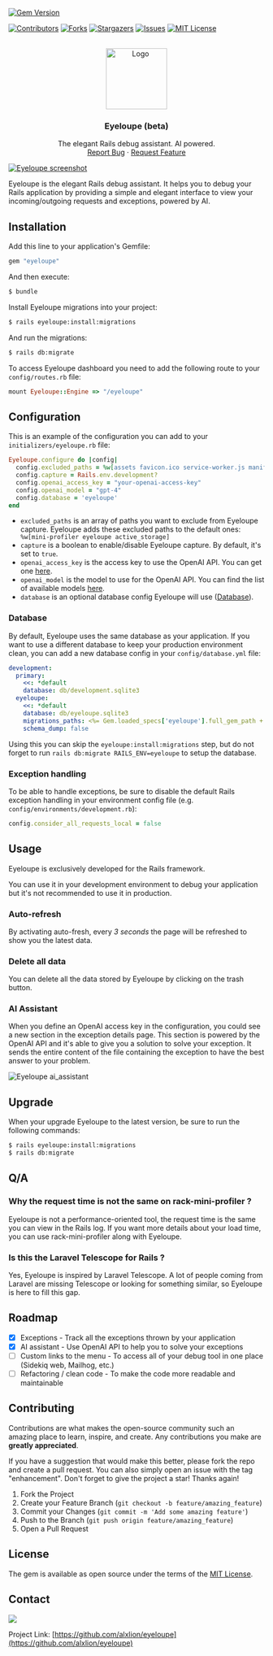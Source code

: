 [![Gem Version](https://badge.fury.io/rb/eyeloupe.svg)](https://badge.fury.io/rb/eyeloupe)

[![Contributors][contributors-shield]][contributors-url]
[![Forks][forks-shield]][forks-url]
[![Stargazers][stars-shield]][stars-url]
[![Issues][issues-shield]][issues-url]
[![MIT License][license-shield]][license-url]

<br />
<div align="center">
  <a href="https://github.com/alxlion/eyeloupe">
    <img src="app/assets/images/eyeloupe/logo.png" width=120 alt="Logo" >
  </a>

<h3 align="center">Eyeloupe (beta)</h3>

  <p align="center">
    The elegant Rails debug assistant. AI powered.
    <br />
    <a href="https://github.com/alxlion/eyeloupe/issues">Report Bug</a>
    ·
    <a href="https://github.com/alxlion/eyeloupe/issues">Request Feature</a>
  </p>
</div>

[![Eyeloupe screenshot][eyeloupe-screen]](https://github.com/alxlion/eyeloupe)

Eyeloupe is the elegant Rails debug assistant. It helps you to debug your Rails application by providing a simple and elegant interface to view your incoming/outgoing requests and exceptions, powered by AI.

## Installation
Add this line to your application's Gemfile:

```ruby
gem "eyeloupe"
```

And then execute:
```bash
$ bundle
```

Install Eyeloupe migrations into your project:
```bash
$ rails eyeloupe:install:migrations
```

And run the migrations:
```bash
$ rails db:migrate
```

To access Eyeloupe dashboard you need to add the following route to your `config/routes.rb` file:
```ruby
mount Eyeloupe::Engine => "/eyeloupe"
```

## Configuration

This is an example of the configuration you can add to your `initializers/eyeloupe.rb` file:

```ruby
Eyeloupe.configure do |config|
  config.excluded_paths = %w[assets favicon.ico service-worker.js manifest.json]
  config.capture = Rails.env.development?
  config.openai_access_key = "your-openai-access-key"
  config.openai_model = "gpt-4"
  config.database = 'eyeloupe'
end
```

- `excluded_paths` is an array of paths you want to exclude from Eyeloupe capture. Eyeloupe adds these excluded paths to the default ones: ` %w[mini-profiler eyeloupe active_storage]`
- `capture` is a boolean to enable/disable Eyeloupe capture. By default, it's set to `true`.
- `openai_access_key` is the access key to use the OpenAI API. You can get one [here](https://platform.openai.com/).
- `openai_model` is the model to use for the OpenAI API. You can find the list of available models [here](https://platform.openai.com/docs/models).
- `database` is an optional database config Eyeloupe will use ([Database](#database)).


### Database

By default, Eyeloupe uses the same database as your application. If you want to use a different database to keep your production environment clean, you can add a new database config in your `config/database.yml` file:

```yml
development:
  primary:
    <<: *default
    database: db/development.sqlite3
  eyeloupe:
    <<: *default
    database: db/eyeloupe.sqlite3
    migrations_paths: <%= Gem.loaded_specs['eyeloupe'].full_gem_path + '/db/migrate' %>
    schema_dump: false
```

Using this you can skip the `eyeloupe:install:migrations` step, but do not forget to run `rails db:migrate RAILS_ENV=eyeloupe` to setup the database.

### Exception handling

To be able to handle exceptions, be sure to disable the default Rails exception handling in your environment config file (e.g. `config/environments/development.rb`):

```ruby
config.consider_all_requests_local = false
```

## Usage

Eyeloupe is exclusively developed for the Rails framework.

You can use it in your development environment to debug your application but it's not recommended to use it in production.

### Auto-refresh

By activating auto-fresh, every _3 seconds_ the page will be refreshed to show you the latest data.

### Delete all data

You can delete all the data stored by Eyeloupe by clicking on the trash button.

### AI Assistant

When you define an OpenAI access key in the configuration, you could see a new section in the exception details page. This section is powered by the OpenAI API and it's able to give you a solution to solve your exception.
It sends the entire content of the file containing the exception to have the best answer to your problem.

![Eyeloupe ai_assistant](/doc/img/ai-assistant.gif)

## Upgrade

When your upgrade Eyeloupe to the latest version, be sure to run the following commands:

```bash
$ rails eyeloupe:install:migrations
$ rails db:migrate
```

## Q/A

### Why the request time is not the same on rack-mini-profiler ?

Eyeloupe is not a performance-oriented tool, the request time is the same you can view in the Rails log. If you want more details about your load time, you can use rack-mini-profiler along with Eyeloupe.

### Is this the Laravel Telescope for Rails ?

Yes, Eyeloupe is inspired by Laravel Telescope. A lot of people coming from Laravel are missing Telescope or looking for something similar, so Eyeloupe is here to fill this gap.

## Roadmap

- [x] Exceptions - Track all the exceptions thrown by your application
- [x] AI assistant - Use OpenAI API to help you to solve your exceptions
- [ ] Custom links to the menu - To access all of your debug tool in one place (Sidekiq web, Mailhog, etc.)
- [ ] Refactoring / clean code - To make the code more readable and maintainable

## Contributing
Contributions are what makes the open-source community such an amazing place to learn, inspire, and create. Any contributions you make are **greatly appreciated**.

If you have a suggestion that would make this better, please fork the repo and create a pull request. You can also simply open an issue with the tag "enhancement".
Don't forget to give the project a star! Thanks again!

1. Fork the Project
2. Create your Feature Branch (`git checkout -b feature/amazing_feature`)
3. Commit your Changes (`git commit -m 'Add some amazing feature'`)
4. Push to the Branch (`git push origin feature/amazing_feature`)
5. Open a Pull Request

## License
The gem is available as open source under the terms of the [MIT License](https://opensource.org/licenses/MIT).

## Contact

[![](https://img.shields.io/badge/@alxlion__-1DA1F2?style=for-the-badge&logo=twitter&logoColor=white)](https://twitter.com/alxlion_)

Project Link: [https://github.com/alxlion/eyeloupe](https://github.com/alxlion/eyeloupe)



<!-- MARKDOWN LINKS & IMAGES -->
<!-- https://www.markdownguide.org/basic-syntax/#reference-style-links -->
[contributors-shield]: https://img.shields.io/github/contributors/alxlion/eyeloupe.svg?style=for-the-badge
[contributors-url]: https://github.com/alxlion/eyeloupe/graphs/contributors
[forks-shield]: https://img.shields.io/github/forks/alxlion/eyeloupe.svg?style=for-the-badge
[forks-url]: https://github.com/alxlion/eyeloupe/network/members
[stars-shield]: https://img.shields.io/github/stars/alxlion/eyeloupe.svg?style=for-the-badge
[stars-url]: https://github.com/alxlion/eyeloupe/stargazers
[issues-shield]: https://img.shields.io/github/issues/alxlion/eyeloupe.svg?style=for-the-badge
[issues-url]: https://github.com/alxlion/eyeloupe/issues
[license-shield]: https://img.shields.io/github/license/alxlion/eyeloupe.svg?style=for-the-badge
[license-url]: https://github.com/alxlion/eyeloupe/blob/master/MIT-LICENSE.txt
[eyeloupe-screen]: /doc/img/screen.png
[gem-version]: https://badge.fury.io/rb/eyeloupe.svg
[gem-url]: https://rubygems.org/gems/eyeloupe

